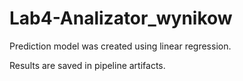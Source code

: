 # Lab4-Analizator_wynikow
Prediction model was created using linear regression.

Results are saved in pipeline artifacts.
